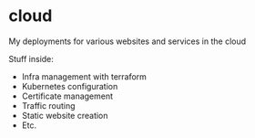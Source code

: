 # cloud
My deployments for various websites and services in the cloud

Stuff inside:

* Infra management with terraform
* Kubernetes configuration
* Certificate management
* Traffic routing
* Static website creation
* Etc.
